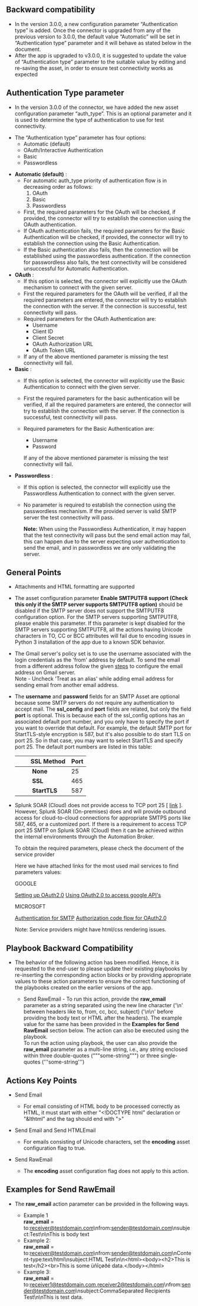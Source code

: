 ## Backward compatibility

- In the version 3.0.0, a new configuration parameter “Authentication type” is added. Once the
  connector is upgraded from any of the previous version to 3.0.0, the default value “Automatic”
  will be set in “Authentication type” parameter and it will behave as stated below in the
  document.
- After the app is upgraded to v3.0.0, it is suggested to update the value of “Authentication
  type” parameter to the suitable value by editing and re-saving the asset, in order to ensure
  test connectivity works as expected

## Authentication Type parameter

- In the version 3.0.0 of the connector, we have added the new asset configuration parameter
  “auth_type”. This is an optional parameter and it is used to determine the type of
  authentication to use for test connectivity.

<!-- -->

- The “Authentication type” parameter has four options:
  - Automatic (default)
  - OAuth/Interactive Authentication
  - Basic
  - Passwordless

<!-- -->

- **Automatic (default)** :
  - For automatic auth_type priority of authentication flow is in decreasing order as follows:
    1. OAuth
    1. Basic
    1. Passwordless
  - First, the required parameters for the OAuth will be checked, if provided, the connector
    will try to establish the connection using the OAuth authentication.
  - If OAuth authentication fails, the required parameters for the Basic Authentication will be
    checked, if provided, the connector will try to establish the connection using the Basic
    Authentication.
  - If the Basic authentication also fails, then the connection will be established using the
    passwordless authentication. If the connection for passwordless also fails, the test
    connectivity will be considered unsuccessful for Automatic Authentication.
- **OAuth** :
  - If this option is selected, the connector will explicitly use the OAuth mechanism to connect
    with the given server.
  - First the required parameters for the OAuth will be verified, if all the required parameters
    are entered, the connector will try to establish the connection with the server. If the
    connection is successful, test connectivity will pass.
  - Required parameters for the OAuth Authentication are:
    - Username
    - Client ID
    - Client Secret
    - OAuth Authorization URL
    - OAuth Token URL
  - If any of the above mentioned parameter is missing the test connectivity will fail.
- **Basic** :
  - If this option is selected, the connector will explicitly use the Basic Authentication to
    connect with the given server.

  - First the required parameters for the basic authentication will be verified, if all the
    required parameters are entered, the connector will try to establish the connection with the
    server. If the connection is successful, test connectivity will pass.

  - Required parameters for the Basic Authentication are:

    - Username
    - Password

    If any of the above mentioned parameter is missing the test connectivity will fail.
- **Passwordless** :
  - If this option is selected, the connector will explicitly use the Passwordless
    Authentication to connect with the given server.

  - No parameter is required to establish the connection using the passwordless mechanism. If
    the provided server is valid SMTP server the test connectivity will pass.

    **Note:** When using the Passwordless Authentication, it may happen that the test
    connectivity will pass but the send email action may fail, this can happen due to the server
    expecting user authentication to send the email, and in passwordless we are only validating
    the server.

## General Points

- Attachments and HTML formatting are supported

- The asset configuration parameter **Enable SMTPUTF8 support (Check this only if the SMTP server
  supports SMTPUTF8 option)** should be disabled if the SMTP server does not support the SMTPUTF8
  configuration option. For the SMTP servers supporting SMTPUTF8, please enable this parameter. If
  this parameter is kept disabled for the SMTP servers supporting SMTPUTF8, all the actions having
  Unicode characters in TO, CC or BCC attributes will fail due to encoding issues in Python 3
  installation of the app due to a known SDK behavior.

- The Gmail server's policy set is to use the username associated with the login credentials as
  the 'from' address by default. To send the email from a different address follow the given
  [steps](https://support.google.com/mail/answer/22370?hl=en&authuser=1#zippy=) to configure the
  email address on Gmail server.\
  Note - Uncheck 'Treat as an alias' while adding email address for sending email from another
  email address.

- The **username** and **password** fields for an SMTP Asset are optional because some SMTP
  servers do not require any authentication to accept mail. The **ssl_config** and **port** fields
  are related, but only the field **port** is optional. This is because each of the ssl_config
  options has an associated default port number, and you only have to specify the port if you want
  to override that default. For example, the default SMTP port for StartTLS-style encryption is
  587, but it's also possible to do start TLS on port 25. So in that case, you may want to select
  StartTLS and specify port 25. The default port numbers are listed in this table:

  |         SSL Method | Port |
  |-----------------------|------|
  |          **None** | 25 |
  |          **SSL** | 465 |
  |          **StartTLS** | 587 |

- Splunk SOAR (Cloud) does not provide access to TCP port 25 \[
  [link](https://docs.splunk.com/Documentation/SOAR/current/ServiceDescription/SplunkSOARService#Differences_Between_Splunk_SOAR_.28Cloud.29_and_Splunk_SOAR)
  \]. However, Splunk SOAR (On-premises) does and will provide outbound access for cloud-to-cloud
  connections for appropriate SMTPS ports like 587, 465, or a customized port. If there is a
  requirement to access TCP port 25 SMTP on Splunk SOAR (Cloud) then it can be achieved within the
  internal environments through the Automation Broker.

  To obtain the required parameters, please check the document of the service provider

  Here we have attached links for the most used mail services to find parameters values:

  GOOGLE

  [Setting up OAuth2.0](https://support.google.com/cloud/answer/6158849?hl=en) [Using OAuth2.0 to
  access google
  API's](https://developers.google.com/identity/protocols/oauth2#1.-obtain-oauth-2.0-credentials-from-the-dynamic_data.setvar.console_name-.)

  MICROSOFT

  [Authentication for
  SMTP](https://learn.microsoft.com/en-us/exchange/client-developer/legacy-protocols/how-to-authenticate-an-imap-pop-smtp-application-by-using-oauth)
  [Authorization code flow for
  OAuth2.0](https://learn.microsoft.com/en-us/azure/active-directory/develop/v2-oauth2-auth-code-flow)

  Note: Service providers might have html/css rendering issues.

## Playbook Backward Compatibility

- The behavior of the following action has been modified. Hence, it is requested to the end-user
  to please update their existing playbooks by re-inserting the corresponding action blocks or by
  providing appropriate values to these action parameters to ensure the correct functioning of the
  playbooks created on the earlier versions of the app.

  - Send RawEmail - To run this action, provide the **raw_email** parameter as a string
    separated using the new line character ('\\n' between headers like to, from, cc, bcc,
    subject) ('\\n\\n' before providing the body text or HTML after the headers). The example
    value for the same has been provided in the **Examples for Send RawEmail** section below.
    The action can also be executed using the playbook.\
    To run the action using playbook, the user can also provide the **raw_email** parameter as a
    multi-line string, i.e., any string enclosed within three double-quotes ("""some-string""")
    or three single-quotes ('''some-string''')

## Actions Key Points

- Send Email

  - For email consisting of HTML body to be processed correctly as HTML, it must start with
    either "\<!DOCTYPE html" declaration or "&lthtml" and the tag should end with ">"

- Send Email and Send HTMLEmail

  - For emails consisting of Unicode characters, set the **encoding** asset configuration flag
    to true.

- Send RawEmail

  - The **encoding** asset configuration flag does not apply to this action.

## Examples for Send RawEmail

- The **raw_email** action parameter can be provided in the following ways.

  - Example 1\
    **raw_email** =
    to:receiver@testdomain.com\\nfrom:sender@testdomain.com\\nsubject:Test\\n\\nThis is body
    text
  - Example 2:\
    **raw_email** =
    to:receiver@testdomain.com\\nfrom:sender@testdomain.com\\nContent-type:text/html\\nsubject:HTML
    Test\\n\\n\<html>\<body>\<h2>This is test\</h2>\<br>This is some üñîçøðé
    data.\</body>\</html>
  - Example 3:\
    **raw_email** =
    to:receiver1@testdomain.com,receiver2@testdomain.com\\nfrom:sender@testdomain.com\\nsubject:CommaSeparated
    Recipients Test\\n\\nThis is test data.
